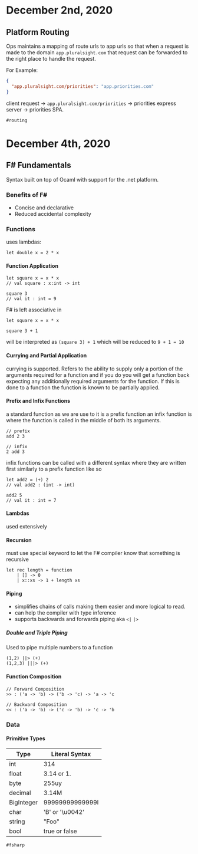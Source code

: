 # December 2nd, 2020

## Platform Routing

Ops maintains a mapping of route urls to app urls so that when a request is made to the domain `app.pluralsight.com` that request can be forwarded to the right place to handle the request.

For Example:

```json
{
  "app.pluralsight.com/priorities": "app.priorities.com"
}
```

client request -> `app.pluralsight.com/priorities` -> priorities express server -> priorities SPA. 

`#routing`

# December 4th, 2020

## F# Fundamentals

Syntax built on top of Ocaml with support for the .net platform.

### Benefits of F#

* Concise and declarative
* Reduced accidental complexity

### Functions

uses lambdas:

```
let double x = 2 * x
```

#### Function Application

```
let square x = x * x
// val square : x:int -> int

square 3
// val it : int = 9
```

F# is left associative in

```
let square x = x * x

square 3 + 1
```

will be interpreted as `(square 3) + 1` which will be reduced to `9 + 1 = 10`

#### Currying and Partial Application

currying is supported. Refers to the ability to supply only a portion of the arguments required for a function and if you do you will get a function back expecting any additionally required arguments for the function. If this is done to a function the function is known to be partially applied.

#### Prefix and Infix Functions

a standard function as we are use to it is a prefix function an infix function is where the function is called in the middle of both its arguments.

```
// prefix
add 2 3

// infix
2 add 3
```

infix functions can be called with a different syntax where they are written first similarly to a prefix function like so

```
let add2 = (+) 2
// val add2 : (int -> int)

add2 5
// val it : int = 7
```

#### Lambdas

used extensively

#### Recursion

must use special keyword to let the F# compiler know that something is recursive

```
let rec length = function
    | [] -> 0
    | x::xs -> 1 + length xs
```

#### Piping

* simplifies chains of calls making them easier and more logical to read.
* can help the compiler with type inference
* supports backwards and forwards piping aka `<|` `|>`

##### Double and Triple Piping

Used to pipe multiple numbers to a function

```
(1,2) ||> (+)
(1,2,3) |||> (+)
```

#### Function Composition

```
// Forward Composition
>> : ('a -> 'b) -> ('b -> 'c) -> 'a -> 'c

// Backward Composition
<< : ('a -> 'b) -> ('c -> 'b) -> 'c -> 'b
```

### Data

#### Primitive Types

| Type      | Literal Syntax |
|-----------|----------------|
|int        |314             |
|float      |3.14 or 1.      |
|byte       |255uy           |
|decimal    |3.14M           |
|BigInteger |99999999999999l |
|char       |'B' or '\u0042' |
|string     |"Foo"           |
|bool       |true or false   |

`#fsharp`

